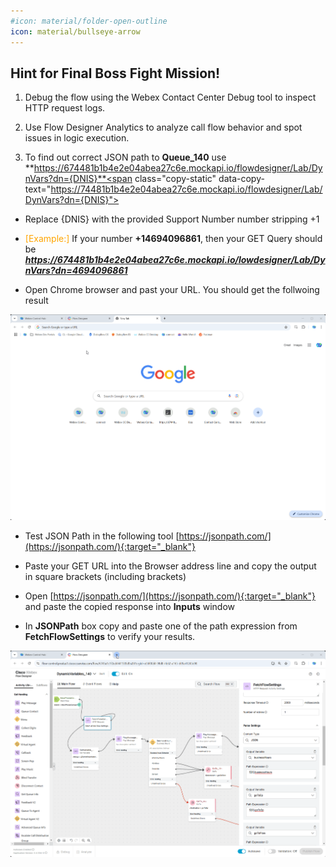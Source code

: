 ```yaml
---
#icon: material/folder-open-outline
icon: material/bullseye-arrow
---
```


## Hint for Final Boss Fight Mission!


1. Debug the flow using the Webex Contact Center Debug tool to inspect HTTP request logs.

2. Use Flow Designer Analytics to analyze call flow behavior and spot issues in logic execution.

3. To find out correct JSON path to **Queue_140** use **https://674481b1b4e2e04abea27c6e.mockapi.io/flowdesigner/Lab/DynVars?dn={DNIS}**<span class="copy-static" data-copy-text="https://74481b1b4e2e04abea27c6e.mockapi.io/flowdesigner/Lab/DynVars?dn={DNIS}"><span class="copy" title="Click to copy!"></span></span>
    
  - Replace {DNIS} with the provided Support Number number stripping +1
    
  - <span style="color: orange;">[Example:]</span> If your number **+14694096861**, then your GET Query should be ***https://674481b1b4e2e04abea27c6e.mockapi.io/lowdesigner/Lab/DynVars?dn=4694096861***

  - Open Chrome browser and past your URL. You should get the follwoing result
  
  ![Profiles](../graphics/Lab2/BM2-8-Chrometest.gif)
  
  - Test JSON Path in the following tool [https://jsonpath.com/](https://jsonpath.com/){:target="_blank"}
  
  - Paste your GET URL into the Browser address line and copy the output in square brackets (including brackets)
  
  - Open [https://jsonpath.com/](https://jsonpath.com/){:target="_blank"} and paste the copied response into **Inputs** window
  
  - In **JSONPath** box copy and paste one of the path expression from **FetchFlowSettings** to verify your results.
 
![Profiles](../graphics/Lab2/BM2-10-JSONPath.gif)

<script src='../template_assets/load.js'><script>